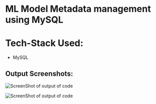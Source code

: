 # ML Model Metadata management using MySQL
# Tech-Stack Used:
- MySQL
## Output Screenshots:

![ScreenShot of output of code](screenshot-java-proj.png)

![ScreenShot of output of code](screenshot-java-proj.png)
